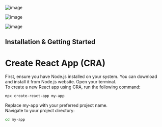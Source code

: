 ![image](https://github.com/user-attachments/assets/8ff95616-5ccf-4a76-b75a-af5855b26a05)



![image](https://github.com/user-attachments/assets/1028180a-0afc-4946-8a04-3415b7dd30bf)


![image](https://github.com/user-attachments/assets/c1fa1511-bc94-4174-93e4-74c1bc66fc6f)


## Installation & Getting Started

# Create React App (CRA)
 First, ensure you have Node.js installed on your system. You can download and install it from Node.js website.
Open your terminal.<br>
To create a new React app using CRA, run the following command:

```bash
npx create-react-app my-app
```
Replace my-app with your preferred project name.<br>
Navigate to your project directory:

```bash
cd my-app
```
